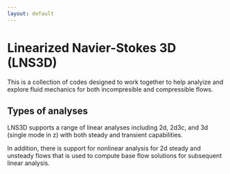 ```yaml
---
layout: default
---
```


# Linearized Navier-Stokes 3D (LNS3D)

This is a collection of codes designed to work together to help analyize 
and explore fluid mechanics for both incompresible and compressible flows.

## Types of analyses

LNS3D supports a range of linear analyses including 2d, 2d3c, and 3d (single mode in z) with both steady and transient capabilities. 

In addition, there is support for nonlinear analysis for 2d steady and unsteady flows that is used to compute base flow solutions for subsequent linear analysis. 

